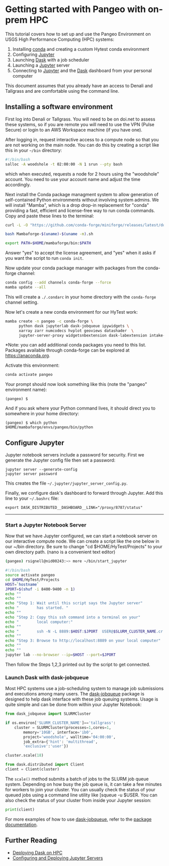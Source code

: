 # Getting started with Pangeo with on-prem HPC 

This tutorial covers how to set up and use the Pangeo  Environment on USGS High Performance Computing (HPC) systems:

1.  Installing [conda](https://conda.io/docs/) and creating a custom Hytest conda environment 
2.  Configuring [Jupyter](https://jupyter.org/)
3.  Launching [Dask](https://dask.pydata.org/) with a job scheduler
4.  Launching a [Jupyter](https://jupyter.org/) server 
5.  Connecting to [Jupyter](https://jupyter.org/) and the
    [Dask](https://dask.pydata.org/) dashboard from your personal
    computer

This document assumes that you already have an
access to Denali and Tallgrass and are comfortable using the command
line. 

## Installing a software environment

First log into Denali or Tallgrass.  You will need to be on doi.net to assess these systems, so if you are remote you will need to use the VPN (Pulse Secure) or login to an AWS Workspace machine (if you have one).  

After logging in, request interactive access to a compute node so that you are not working on the main node. You can do this by creating a script like this in your `~/bin` directory:
```bash
#!/bin/bash
salloc -A woodshole -t 02:00:00 -N 1 srun --pty bash
```
which when executed, requests a node for 2 hours using the "woodshole" account.  You need to use your account name and adjust the time accordingly. 

Next install the Conda package managment system to allow generation of self-contained Python environments without involving system admins. We will install "Mamba", which is a drop drop-in replacement for "conda" providing a fast, efficient and license-free way to run conda commands.  Copy and paste these lines to the terminal:

```bash
curl -L -O "https://github.com/conda-forge/miniforge/releases/latest/download/Mambaforge-$(uname)-$(uname -m).sh"

bash Mambaforge-$(uname)-$(uname -m).sh

export PATH=$HOME/mambaforge/bin:$PATH
```
Answer "yes" to accept the license agreement, and "yes" when it asks if you want the script to run `conda init`. 

Now update your conda package manager with packages from the conda-forge channel:

```bash
conda config --add channels conda-forge --force 
mamba update --all
```
This will create a ``./.condarc`` in your home
directory with the `conda-forge` channel setting. 

Now let's create a new conda environment for our HyTest work:
```bash
mamba create -n pangeo -c conda-forge \
      python dask jupyterlab dask-jobqueue ipywidgets \
      xarray zarr numcodecs hvplot geoviews datashader  \
      jupyter-server-proxy widgetsnbextension dask-labextension intake-xarray
```
*Note: you can add additional conda packages you need to this list.  Packages available through conda-forge can be explored at https://anaconda.org. 

Activate this environment:
```bash
conda activate pangeo
```
Your prompt should now look something like this (note the "pangeo" environment name):
```
(pangeo) $
```

And if you ask where your Python command lives, it should direct you to somewhere in your home directory:
```
(pangeo) $ which python
$HOME/mambaforge/envs/pangeo/bin/python
```
## Configure Jupyter

Jupyter notebook servers include a password for security. First we generate the Jupyter config file then set a password:
```
jupyter server --generate-config
jupyter server password
```
This creates the file `~/.jupyter/jupyter_server_config.py`. 

Finally, we configure dask\'s dashboard to forward through
Jupyter.  Add this line to your `~/.bashrc` file:
```
export DASK_DISTRIBUTED__DASHBOARD__LINK="/proxy/8787/status"
```
------------------------------------------------------------------------



### Start a Jupyter Notebook Server

Now that we have Jupyter configured, we can start a notebook server on our interactive compute node.  We can create a script like the one below in our ~/bin directory. Be sure to change "cd $HOME/HyTest/Projects" to your own directory path. (nano is a convenient text editor)

```bash
(pangeo) rsignell@nid00243:~> more ~/bin/start_jupyter

#!/bin/bash
source activate pangeo
cd $HOME/HyTest/Projects
HOST=`hostname`
JPORT=$(shuf -i 8400-9400 -n 1)
echo ""
echo ""
echo "Step 1: Wait until this script says the Jupyter server"
echo "        has started. "
echo ""
echo "Step 2: Copy this ssh command into a terminal on your"
echo "        local computer:"
echo ""
echo "        ssh -N -L 8889:$HOST:$JPORT  USER@$SLURM_CLUSTER_NAME.cr.usgs.gov"
echo ""
echo "Step 3: Browse to http://localhost:8889 on your local computer"
echo ""
echo ""
jupyter lab --no-browser --ip=$HOST --port=$JPORT
```
Then follow the Steps 1,2,3 printed out by the script to get connected.

### Launch Dask with dask-jobqueue

Most HPC systems use a job-scheduling system to manage job submissions
and executions among many users. The
[dask-jobqueue](http://dask-jobqueue.readthedocs.io) package is designed to help dask interface with these job queuing systems. Usage is quite simple and can be done from within your Jupyter Notebook:

```python
from dask_jobqueue import SLURMCluster

if os.environ['SLURM_CLUSTER_NAME']=='tallgrass':
    cluster = SLURMCluster(processes=1,cores=1, 
        memory='10GB', interface='ib0',
        project='woodshole', walltime='04:00:00',
        job_extra={'hint': 'multithread', 
        'exclusive':'user'})

cluster.scale(18)

from dask.distributed import Client
client = Client(cluster)
```

The `scale()` method submits a batch of jobs to the SLURM job
queue system.  Depending on how busy the job queue is,
it can take a few minutes for workers to join your cluster. You can usually check the status of your queued jobs using a command line
utility like [squeue -u $USER. You can also check the status of your cluster from inside your Jupyter session:

``` python
print(client)
```

For more examples of how to use
[dask-jobqueue](http://dask-jobqueue.readthedocs.io), refer to the
[package documentation](http://dask-jobqueue.readthedocs.io).


## Further Reading

 -   [Deploying Dask on HPC](http://dask.pydata.org/en/latest/setup/hpc.html)
 -   [Configuring and Deploying Jupyter Servers](http://jupyter-notebook.readthedocs.io/en/stable/index.html)

